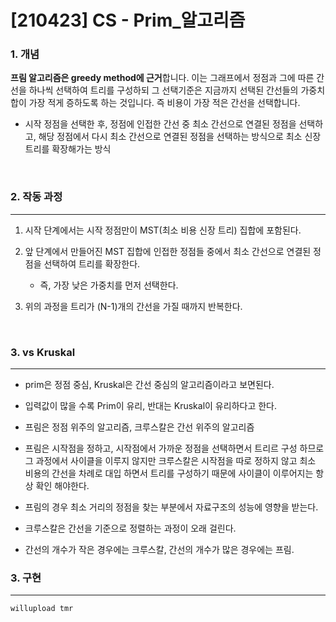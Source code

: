 # [210423] CS - Prim_알고리즘

### 1. 개념

**프림 알고리즘은 greedy method에 근거**합니다. 이는 그래프에서 정점과 그에 따른 간선을 하나씩 선택하여 트리를 구성하되 그 선택기준은 지금까지 선택된 간선들의 가중치 합이 가장 적게 증하도록 하는 것입니다. 즉 비용이 가장 적은 간선을 선택합니다.

- 시작 정점을 선택한 후, 정점에 인접한 간선 중 최소 간선으로 연결된 정점을 선택하고, 해당 정점에서 다시 최소 간선으로 연결된 정점을 선택하는 방식으로 최소 신장 트리를 확장해가는 방식

<br>

### 2. 작동 과정

---

1. 시작 단계에서는 시작 정점만이 MST(최소 비용 신장 트리) 집합에 포함된다.
2. 앞 단계에서 만들어진 MST 집합에 인접한 정점들 중에서 최소 간선으로 연결된 정점을 선택하여 트리를 확장한다.
   - 즉, 가장 낮은 가중치를 먼저 선택한다.

3. 위의 과정을 트리가 (N-1)개의 간선을 가질 때까지 반복한다.

<br>



### 3. vs Kruskal

---

- prim은 정점 중심, Kruskal은 간선 중심의 알고리즘이라고 보면된다.

- 입력값이 많을 수록 Prim이 유리, 반대는 Kruskal이 유리하다고 한다.

- 프림은 정점 위주의 알고리즘, 크루스칼은 간선 위주의 알고리즘
- 프림은 시작점을 정하고, 시작점에서 가까운 정점을 선택하면서 트리르 구성 하므로 그 과정에서 사이클을 이루지 않지만 크루스칼은 시작점을 따로 정하지 않고 최소 비용의 간선을 차례로 대입 하면서 트리를 구성하기 때문에 사이클이 이루어지는 항상 확인 해야한다.
- 프림의 경우 최소 거리의 정점을 찾는 부분에서 자료구조의 성능에 영향을 받는다.
- 크루스칼은 간선을 기준으로 정렬하는 과정이 오래 걸린다.
- 간선의 개수가 작은 경우에는 크루스칼, 간선의 개수가 많은 경우에는 프림.



### 3. 구현

---

```python
willupload tmr
```


